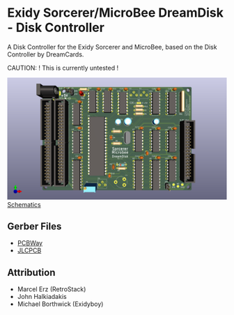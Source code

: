 # Exidy Sorcerer/MicroBee DreamDisk - Disk Controller

A Disk Controller for the Exidy Sorcerer and MicroBee, based on the Disk Controller by DreamCards.

CAUTION: ! This is currently untested !

![Sorcerer DreamDisk Front](Latest/Sorcerer_DreamDisk_Rev1_1_Front.png)
[Schematics](Latest/Sorcerer_DreamDisk_Rev1_1_Schematics.pdf)


## Gerber Files
- [PCBWay](Latest/Sorcerer_DreamDisk_Rev1_1_Gerber_PCBWay.zip)
- [JLCPCB](Latest/Sorcerer_DreamDisk_Rev1_1_Gerber_JLCPCB.zip)

## Attribution
- Marcel Erz (RetroStack)
- John Halkiadakis
- Michael Borthwick (Exidyboy)

